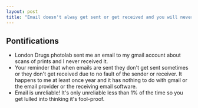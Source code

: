 ```yaml
---
layout: post
title: "Email doesn't alway get sent or get received and you will never know"
---
```


## Pontifications

* London Drugs photolab sent me an email to my gmail account about scans of prints and I never received it.
* Your reminder that when emails are sent they don't get sent sometimes or they don't get received due to no fault of the sender or receiver. It happens to me at least once  year and it has nothing to do with gmail or the email provider or the receiving email software.
* Email is unreliable! It's only unreliable less than 1% of the time so you get lulled into thinking it's fool-proof.


